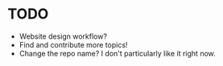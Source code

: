 # TODO
- Website design workflow?
- Find and contribute more topics!
- Change the repo name? I don't particularly like it right now.
